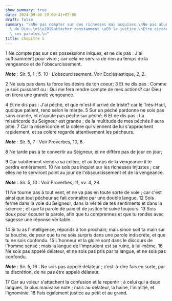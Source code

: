 ```yaml
---
show_summary: true
date: 2024-09-06 20:00:41+02:00
draft: false
summary: "\nNe pas compter sur des richesses mal acquises.\nNe pas abuser de la bont\xE9\
  \ de Dieu.\nS\u2019attacher constamment \xE0 la justice.\nEtre circonspect dans\
  \ ses paroles.\n"
title: Chapitre 5
---
```





1 Ne compte pas sur des possessions iniques, et ne dis pas : J'ai suffisamment pour vivre ; car cela ne servira de rien au temps de la vengeance et de l'obscurcissement.

***Note*** :  Sir. 5, 1 ; 5. 10 : L’obscurcissement. Voir Ecclésiastique, 2, 2.

2 Ne suis pas dans ta force les désirs de ton coeur; 3 Et ne dis pas : Comme je suis puissant! ou : Qui me fera rendre compte de mes actions? car Dieu en tirera une grande vengeance.


4 Et ne dis pas : J'ai péché, et que m'est-il arrivé de triste? car le Très-Haut, quoique patient, rend selon le mérite. 5 Sur un péché pardonné ne sois pas sans crainte, et n'ajoute pas péché sur péché. 6 Et ne dis pas : La miséricorde du Seigneur est grande ; de la multitude de mes péchés il aura pitié. 7 Car la miséricorde et la colère qui viennent de lui s'approchent rapidement, et sa colère regarde attentivement les pécheurs.

***Note*** :  Sir. 5, 7 : Voir Proverbes, 10, 6.


8 Ne tarde pas à te convertir au Seigneur, et ne diffère pas de jour en jour;


9 Car subitement viendra sa colère, et au temps de la vengeance il te perdra entièrement. 10 Ne sois pas inquiet sur les richesses injustes ; car elles ne te serviront point au jour de l'obscurcissement et de la vengeance.

***Note*** :  Sir. 5, 10 : Voir Proverbes, 11, vv. 4, 28.


11 Ne tourne pas à tout vent, et ne va pas en toute sorte de voie ; car c'est ainsi que tout pécheur se fait connaître par une double langue. 12 Sois ferme dans la voie du Seigneur, dans la vérité de tes sentiments et dans la science ; et que la parole de paix et de justice te suive toujours. 13 Sois doux pour écouter la parole, afin que tu comprennes et que tu rendes avec sagesse une réponse véritable.


14 Si tu as l'intelligence, réponds à ton prochain; mais sinon soit ta main sur ta bouche, de peur que tu ne sois surpris dans une parole indiscrète, et que tu ne sois confondu. 15 L'honneur et la gloire sont dans le discours de l'homme sensé ; mais la langue de l'imprudent est sa ruine, à lui-même. 16 Ne sois pas appelé délateur, et ne sois pas pris par ta langue, et ne sois pas confondu.

***Note*** :  Sir. 5, 16 : Ne sois pas appelé délateur ; c’est-à-dire fais en sorte, par ta discrétion, de ne pas être appelé délateur.

17 Car au voleur s'attachent la confusion et le repentir ; à celui qui a deux langues, la plus mauvaise note ; mais au délateur, la haine, l'inimitié, et l'ignominie. 18 Fais également justice au petit et au grand.

